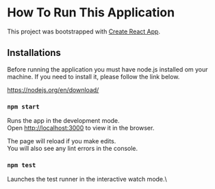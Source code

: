 # How To Run This Application


This project was bootstrapped with [Create React App](https://github.com/facebook/create-react-app).

## Installations

Before running the application you must have node.js installed om your machine. If you need to install it, please follow the link below.

https://nodejs.org/en/download/

### `npm start`

Runs the app in the development mode.\
Open [http://localhost:3000](http://localhost:3000) to view it in the browser.

The page will reload if you make edits.\
You will also see any lint errors in the console.

### `npm test`

Launches the test runner in the interactive watch mode.\
